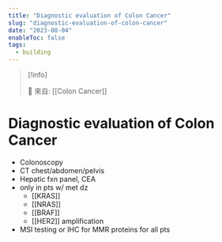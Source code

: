```yaml
---
title: "Diagnostic evaluation of Colon Cancer"
slug: "diagnostic-evaluation-of-colon-cancer"
date: "2023-08-04"
enableToc: false
tags:
  - building
---
```


> [!info]
>
> 🌱 來自: [[Colon Cancer]]

# Diagnostic evaluation of Colon Cancer

- Colonoscopy
- CT chest/abdomen/pelvis
- Hepatic fxn panel, CEA
- only in pts w/ met dz
    - [[KRAS]]
    - [[NRAS]]
    - [[BRAF]]
    - [[HER2]] amplification 
- MSI testing or IHC for MMR proteins for all pts
